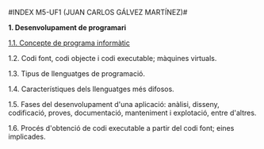#INDEX M5-UF1 (JUAN CARLOS GÁLVEZ MARTÍNEZ)#

**1. Desenvolupament de programari**

[1.1. Concepte de programa informàtic](programa_informatic.md)
 
1.2. Codi font, codi objecte i codi executable; màquines virtuals.

1.3. Tipus de llenguatges de programació.

1.4. Característiques dels llenguatges més difosos.

1.5. Fases del desenvolupament d'una aplicació: anàlisi, disseny, codificació, proves, documentació, manteniment i explotació,   entre d'altres.

1.6. Procés d'obtenció de codi executable a partir del codi font; eines implicades.
